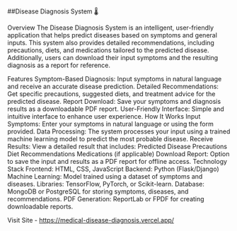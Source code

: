 ##Disease Diagnosis System 🌡️


Overview
The Disease Diagnosis System is an intelligent, user-friendly application that helps predict diseases based on symptoms and general inputs. This system also provides detailed recommendations, including precautions, diets, and medications tailored to the predicted disease. Additionally, users can download their input symptoms and the resulting diagnosis as a report for reference.

Features
Symptom-Based Diagnosis: Input symptoms in natural language and receive an accurate disease prediction.
Detailed Recommendations: Get specific precautions, suggested diets, and treatment advice for the predicted disease.
Report Download: Save your symptoms and diagnosis results as a downloadable PDF report.
User-Friendly Interface: Simple and intuitive interface to enhance user experience.
How It Works
Input Symptoms: Enter your symptoms in natural language or using the form provided.
Data Processing: The system processes your input using a trained machine learning model to predict the most probable disease.
Receive Results: View a detailed result that includes:
Predicted Disease
Precautions
Diet Recommendations
Medications (if applicable)
Download Report: Option to save the input and results as a PDF report for offline access.
Technology Stack
Frontend: HTML, CSS, JavaScript
Backend: Python (Flask/Django)
Machine Learning:
Model trained using a dataset of symptoms and diseases.
Libraries: TensorFlow, PyTorch, or Scikit-learn.
Database: MongoDB or PostgreSQL for storing symptoms, diseases, and recommendations.
PDF Generation: ReportLab or FPDF for creating downloadable reports.



Visit Site - https://medical-disease-diagnosis.vercel.app/

